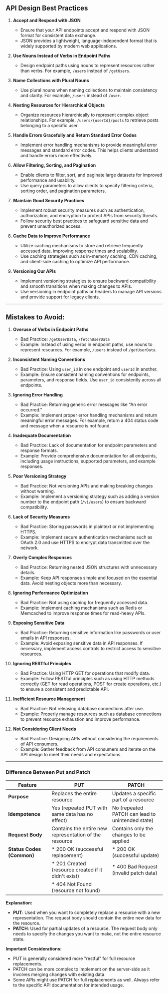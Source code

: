 ## API Design Best Practices

1. **Accept and Respond with JSON**
   - Ensure that your API endpoints accept and respond with JSON format for consistent data exchange.
   - JSON provides a lightweight, language-independent format that is widely supported by modern web applications.

2. **Use Nouns Instead of Verbs in Endpoint Paths**
   - Design endpoint paths using nouns to represent resources rather than verbs.
     For example, `/users` instead of `/getUsers`.

3. **Name Collections with Plural Nouns**
   - Use plural nouns when naming collections to maintain consistency and clarity.
     For example, `/users` instead of `/user`.

4. **Nesting Resources for Hierarchical Objects**
   - Organize resources hierarchically to represent complex object relationships.
     For example, `/users/{userId}/posts` to retrieve posts belonging to a specific user.

5. **Handle Errors Gracefully and Return Standard Error Codes**
   - Implement error handling mechanisms to provide meaningful error messages and standard error codes.
      This helps clients understand and handle errors more effectively.

6. **Allow Filtering, Sorting, and Pagination**
   - Enable clients to filter, sort, and paginate large datasets for improved performance and usability.
   - Use query parameters to allow clients to specify filtering criteria, sorting order, and pagination parameters.

7. **Maintain Good Security Practices**
   - Implement robust security measures such as authentication, authorization, and encryption to protect APIs from security threats.     
   - Follow security best practices to safeguard sensitive data and prevent unauthorized access.

8. **Cache Data to Improve Performance**
   - Utilize caching mechanisms to store and retrieve frequently accessed data, improving response times and scalability.
   - Use caching strategies such as in-memory caching, CDN caching, and client-side caching to optimize API performance.

9. **Versioning Our APIs**
   - Implement versioning strategies to ensure backward compatibility and smooth transitions when making changes to APIs.
   -  Use versioning in endpoint paths or headers to manage API versions and provide support for legacy clients.

---
## Mistakes to Avoid:

1. **Overuse of Verbs in Endpoint Paths**
   - Bad Practice: `/getUserData`, `/fetchUserData`
   - Example: Instead of using verbs in endpoint paths, use nouns to represent resources. For example, `/users` instead of `/getUserData`.

2. **Inconsistent Naming Conventions**
   - Bad Practice: Using `user_id` in one endpoint and `userId` in another.
   - Example: Ensure consistent naming conventions for endpoints, parameters, and response fields. Use `user_id` consistently across all endpoints.

3. **Ignoring Error Handling**
   - Bad Practice: Returning generic error messages like "An error occurred."
   - Example: Implement proper error handling mechanisms and return meaningful error messages. For example, return a 404 status code and message when a resource is not found.

4. **Inadequate Documentation**
   - Bad Practice: Lack of documentation for endpoint parameters and response formats.
   - Example: Provide comprehensive documentation for all endpoints, including usage instructions, supported parameters, and example responses.

5. **Poor Versioning Strategy**
   - Bad Practice: Not versioning APIs and making breaking changes without warning.
   - Example: Implement a versioning strategy such as adding a version number to the endpoint path (`/v1/users`) to ensure backward compatibility.

6. **Lack of Security Measures**
   - Bad Practice: Storing passwords in plaintext or not implementing HTTPS.
   - Example: Implement secure authentication mechanisms such as OAuth 2.0 and use HTTPS to encrypt data transmitted over the network.

7. **Overly Complex Responses**
   - Bad Practice: Returning nested JSON structures with unnecessary details.
   - Example: Keep API responses simple and focused on the essential data. Avoid nesting objects more than necessary.

8. **Ignoring Performance Optimization**
   - Bad Practice: Not using caching for frequently accessed data.
   - Example: Implement caching mechanisms such as Redis or Memcached to improve response times for read-heavy APIs.

9. **Exposing Sensitive Data**
   - Bad Practice: Returning sensitive information like passwords or user emails in API responses.
   - Example: Avoid exposing sensitive data in API responses. If necessary, implement access controls to restrict access to sensitive resources.

10. **Ignoring RESTful Principles**
    - Bad Practice: Using HTTP GET for operations that modify data.
    - Example: Follow RESTful principles such as using HTTP methods correctly (GET for read operations, POST for create operations, etc.) to ensure a consistent and predictable API.

11. **Inefficient Resource Management**
    - Bad Practice: Not releasing database connections after use.
    - Example: Properly manage resources such as database connections to prevent resource exhaustion and improve performance.

12. **Not Considering Client Needs**
    - Bad Practice: Designing APIs without considering the requirements of API consumers.
    - Example: Gather feedback from API consumers and iterate on the API design to meet their needs and expectations.

---
### Difference Between Put and Patch
| Feature         | PUT                                          | PATCH                                        |
|-----------------|----------------------------------------------|----------------------------------------------|
| **Purpose**     | Replaces the entire resource                 | Updates a specific part of a resource        |
| **Idempotence** | Yes (repeated PUT with same data has no effect) | No (repeated PATCH can lead to unintended state) |
| **Request Body**| Contains the entire new representation of the resource | Contains only the changes to be applied    |
| **Status Codes (Common)** | * 200 OK (successful replacement)    | * 200 OK (successful update)            |
|                         | * 201 Created (resource created if it didn't exist) | * 400 Bad Request (invalid patch data) |
|                         | * 404 Not Found (resource not found)           |                                            |

**Explanation:**

- **PUT**: Used when you want to completely replace a resource with a new representation. The request body should contain the entire new data for the resource.
- **PATCH**: Used for partial updates of a resource. The request body only needs to specify the changes you want to make, not the entire resource state.

**Important Considerations:**

- PUT is generally considered more "restful" for full resource replacements.
- PATCH can be more complex to implement on the server-side as it involves merging changes with existing data.
- Some APIs might use PATCH for full replacements as well. Always refer to the specific API documentation for intended usage.


